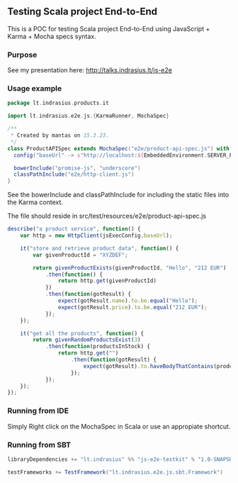 ## Testing Scala project End-to-End

This is a POC for testing Scala project End-to-End using JavaScript + Karma + Mocha specs syntax.

### Purpose

See my presentation here: http://talks.indrasius.lt/js-e2e

### Usage example

```scala
package lt.indrasius.products.it

import lt.indrasius.e2e.js.{KarmaRunner, MochaSpec}

/**
 * Created by mantas on 15.3.23.
 */
class ProductAPISpec extends MochaSpec("e2e/product-api-spec.js") with KarmaRunner {
  config("baseUrl" -> s"http://localhost:${EmbeddedEnvironment.SERVER_PORT}/api/products/")

  bowerInclude("promise-js", "underscore")
  classPathInclude("e2e/http-client.js")
}
```

See the bowerInclude and classPathInclude for including the static files into the Karma context.

The file should reside in src/test/resources/e2e/product-api-spec.js 

```javascript
describe("a product service", function() {
    var http = new HttpClient(jsExecConfig.baseUrl);

    it("store and retrieve product data", function() {
        var givenProductId = "XYZDEF";

        return givenProductExists(givenProductId, "Hello", "212 EUR")
            .then(function() {
                return http.get(givenProductId)
            })
            .then(function(gotResult) {
                expect(gotResult.name).to.be.equal("Hello");
                expect(gotResult.price).to.be.equal("212 EUR");
            });
    });

    it("get all the products", function() {
        return givenRandomProductsExist(3)
            .then(function(productsInStock) {
                return http.get("")
                    .then(function(gotResult) {
                        expect(gotResult).to.haveBodyThatContains(productsInStock)
                    });
            });
    });
});
```

### Running from IDE

Simply Right click on the MochaSpec in Scala or use an appropiate shortcut.

### Running from SBT

```scala
libraryDependencies += "lt.indrasius" %% "js-e2e-testkit" % "1.0-SNAPSHOT" % "test"

testFrameworks += TestFramework("lt.indrasius.e2e.js.sbt.Framework")
```
